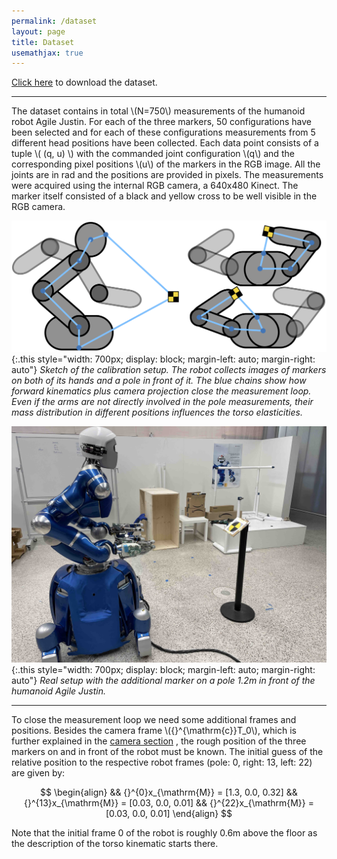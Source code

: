 ```yaml
---
permalink: /dataset
layout: page
title: Dataset
usemathjax: true
---
```

[Click here](../dataset/measurements.csv.zip) to download the dataset.

___

The dataset contains in total \\(N=750\\) measurements of the humanoid robot Agile Justin. 
For each of the three markers, 50 configurations have been selected and for each of these configurations measurements from 5 different head positions 
have been collected.
Each data point consists of a tuple \\( (q, u) \\) with the commanded joint configuration \\(q\\) and the corresponding pixel positions \\(u\\) of the markers in the RGB image.
All the joints are in rad and the positions are provided in pixels.
The measurements were acquired using the internal RGB camera, a 640x480 Kinect.
The marker itself consisted of a black and yellow cross to be well visible in the RGB camera.

![calibration sketch](../assets/imgs/calibration_sketch.png){:.this 
style="width: 700px; 
display: block;
margin-left: auto;
margin-right: auto"}
*Sketch of the calibration setup. The robot collects images of markers on both of its hands and a pole in front of it. The blue chains show how forward kinematics plus camera projection close the measurement loop. Even if the arms are not directly involved in the pole measurements, their mass distribution in different positions influences the torso elasticities.*


![calibration sketch](../assets/imgs/RealPoleDance.jpg){:.this
style="width: 700px;
display: block;
margin-left: auto;
margin-right: auto"}
*Real setup with the additional marker on a pole 1.2m in front of the humanoid Agile Justin.*

---

To close the measurement loop we need some additional frames and positions.
Besides the camera frame \\({}^{\mathrm{c}}T_0\\), which is further explained in the [camera section](../_pages/camera.md) ,
the rough position of the three markers on and in front of the robot must be known.
The initial guess of the relative position to the respective robot frames (pole: 0, right: 13, left: 22) are given by: 

$$
\begin{align}
&& {}^{0}x_{\mathrm{M}} =  [1.3, 0.0, 0.32]
&& {}^{13}x_{\mathrm{M}} = [0.03, 0.0, 0.01]
&& {}^{22}x_{\mathrm{M}} = [0.03, 0.0, 0.01]
\end{align} 
$$

Note that the initial frame 0 of the robot is roughly 0.6m above the floor as the description of the torso kinematic starts there. 